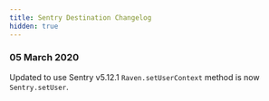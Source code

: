 ```yaml
---
title: Sentry Destination Changelog
hidden: true
---
```


### 05 March 2020

Updated to use Sentry v5.12.1
`Raven.setUserContext` method is now `Sentry.setUser`.
